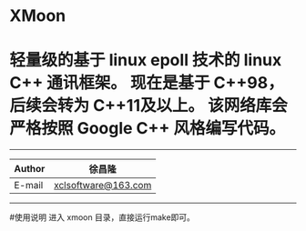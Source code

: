 # XMoon
轻量级的基于 linux epoll 技术的 linux C++ 通讯框架。
现在是基于 C++98，后续会转为 C++11及以上。
该网络库会严格按照 Google C++ 风格编写代码。
===========================
****
	
|Author|徐昌隆|
|---|---
|E-mail|xclsoftware@163.com


****
#使用说明
进入 xmoon 目录，直接运行make即可。